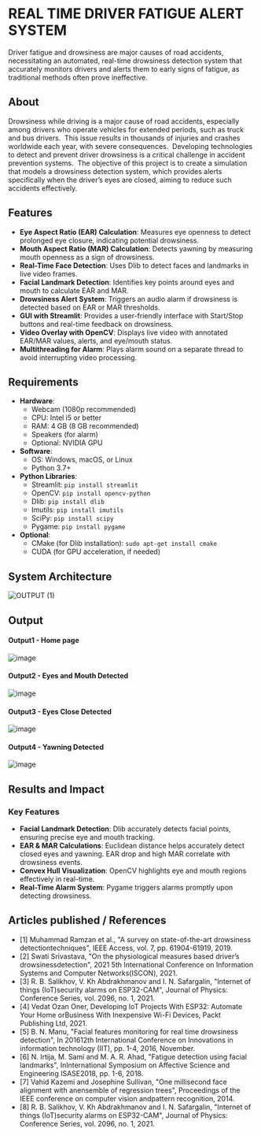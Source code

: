 # REAL TIME DRIVER FATIGUE ALERT SYSTEM
Driver fatigue and drowsiness are major causes of road accidents, necessitating an automated, real-time drowsiness detection system that accurately monitors drivers and alerts them to early signs of fatigue, as traditional methods often prove ineffective.
## About
Drowsiness while driving is a major cause of road accidents, especially among drivers who operate vehicles for extended periods, such as truck and bus drivers. ​
This issue results in thousands of injuries and crashes worldwide each year, with severe consequences. ​
Developing technologies to detect and prevent driver drowsiness is a critical challenge in accident prevention systems. ​
The objective of this project is to create a simulation that models a drowsiness detection system, which provides alerts specifically when the driver’s eyes are closed, aiming to reduce such accidents effectively. 

## Features
- **Eye Aspect Ratio (EAR) Calculation**: Measures eye openness to detect prolonged eye closure, indicating potential drowsiness.
- **Mouth Aspect Ratio (MAR) Calculation**: Detects yawning by measuring mouth openness as a sign of drowsiness.
- **Real-Time Face Detection**: Uses Dlib to detect faces and landmarks in live video frames.
- **Facial Landmark Detection**: Identifies key points around eyes and mouth to calculate EAR and MAR.
- **Drowsiness Alert System**: Triggers an audio alarm if drowsiness is detected based on EAR or MAR thresholds.
- **GUI with Streamlit**: Provides a user-friendly interface with Start/Stop buttons and real-time feedback on drowsiness.
- **Video Overlay with OpenCV**: Displays live video with annotated EAR/MAR values, alerts, and eye/mouth status.
- **Multithreading for Alarm**: Plays alarm sound on a separate thread to avoid interrupting video processing.


## Requirements
- **Hardware**:
  - Webcam (1080p recommended)
  - CPU: Intel i5 or better
  - RAM: 4 GB (8 GB recommended)
  - Speakers (for alarm)
  - Optional: NVIDIA GPU
- **Software**:
  - OS: Windows, macOS, or Linux
  - Python 3.7+
- **Python Libraries**:
  - Streamlit: `pip install streamlit`
  - OpenCV: `pip install opencv-python`
  - Dlib: `pip install dlib`
  - Imutils: `pip install imutils`
  - SciPy: `pip install scipy`
  - Pygame: `pip install pygame`
- **Optional**:
  - CMake (for Dlib installation): `sudo apt-get install cmake`
  - CUDA (for GPU acceleration, if needed)


## System Architecture
![OUTPUT (1)](https://github.com/user-attachments/assets/7547af29-e89a-4495-bbe3-35059018548c)


## Output

<!--Embed the Output picture at respective places as shown below as shown below-->
#### Output1 - Home page
![image](https://github.com/user-attachments/assets/b8340340-b8c6-45f0-9819-5913200db87b)



#### Output2 - Eyes and Mouth Detected
![image](https://github.com/user-attachments/assets/3ea2e6db-f914-4a76-b9f7-8e58e964fdd7)



#### Output3 - Eyes Close Detected
![image](https://github.com/user-attachments/assets/bc3fa81d-1f8c-4b19-a488-90ee6e9ebb1d)



#### Output4 - Yawning Detected
![image](https://github.com/user-attachments/assets/c88b143d-877f-4851-91ef-9fc9a59186f5)



## Results and Impact
### Key Features

- **Facial Landmark Detection**: Dlib accurately detects facial points, ensuring precise eye and mouth tracking.
- **EAR & MAR Calculations**: Euclidean distance helps accurately detect closed eyes and yawning. EAR drop and high MAR correlate with drowsiness events.
- **Convex Hull Visualization**: OpenCV highlights eye and mouth regions effectively in real-time.
- **Real-Time Alarm System**: Pygame triggers alarms promptly upon detecting drowsiness.
## Articles published / References

- [1] Muhammad Ramzan et al., "A survey on state-of-the-art drowsiness detectiontechniques", IEEE Access, vol. 7, pp. 61904-61919, 2019.<br>
- [2] Swati Srivastava, "On the physiological measures based driver’s drowsinessdetection", 2021 5th International Conference on Information Systems and Computer Networks(ISCON), 2021.<br>
- [3] R. B. Salikhov, V. Kh Abdrakhmanov and I. N. Safargalin, "Internet of things (IoT)security alarms on ESP32-CAM", Journal of Physics: Conference Series, vol. 2096, no. 1, 2021.<br>
- [4] Vedat Ozan Oner, Developing IoT Projects With ESP32: Automate Your Home orBusiness With Inexpensive Wi-Fi Devices, Packt Publishing Ltd, 2021.<br>
- [5] B. N. Manu, "Facial features monitoring for real time drowsiness detection", In 201612th International Conference on Innovations in information technology (IIT), pp. 1-4, 2016, November.<br>
- [6] N. Irtija, M. Sami and M. A. R. Ahad, "Fatigue detection using facial landmarks", InInternational Symposium on Affective Science and Engineering ISASE2018, pp. 1-6, 2018.<br>
- [7] Vahid Kazemi and Josephine Sullivan, "One millisecond face alignment with anensemble of regression trees", Proceedings of the IEEE conference on computer vision andpattern recognition, 2014.<br>
- [8] R. B. Salikhov, V. Kh Abdrakhmanov and I. N. Safargalin, "Internet of things (IoT)security alarms on ESP32-CAM", Journal of Physics: Conference Series, vol. 2096, no. 1, 2021.
